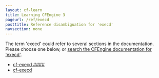 ```yaml
---
layout: cf-learn
title: Learning CFEngine 3
pageurl: /ref/execd
posttitle: Reference disambiguation for 'execd'
navsection: none
---
```


The term 'execd' could refer to several sections in the documentation. Please choose one below, or
[search the CFEngine documentation for 'execd'](http://cfengine.com/docs/latest/search.html?q=execd).

- [cf-execd \#\#\#\#](http://cfengine.com/docs/latest/guide-introduction.html#cf-execd-####)
- [cf-execd](http://cfengine.com/docs/latest/reference-components-cf-execd.html#cf-execd)
